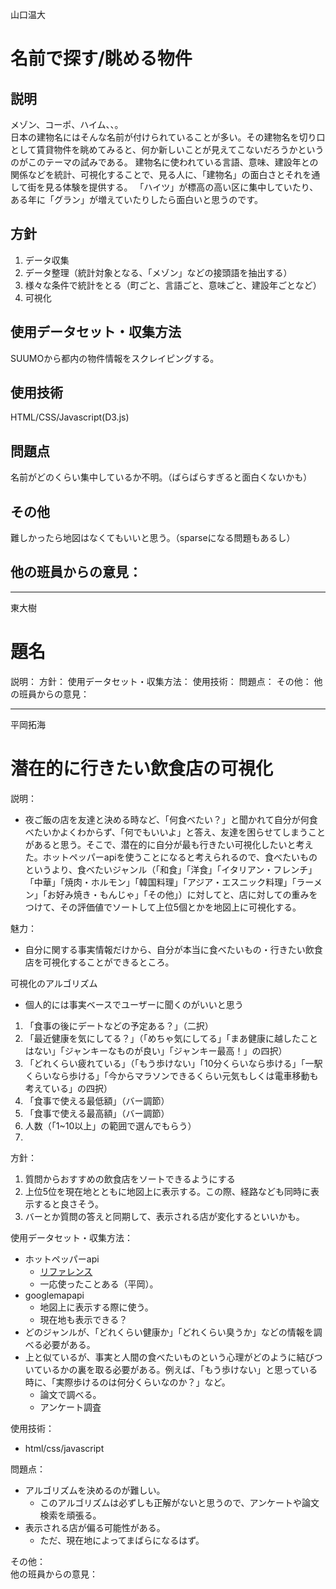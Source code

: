 山口温大  
# 名前で探す/眺める物件
## 説明
メゾン、コーポ、ハイム、、。  
日本の建物名にはそんな名前が付けられていることが多い。その建物名を切り口として賃貸物件を眺めてみると、何か新しいことが見えてこないだろうかというのがこのテーマの試みである。
建物名に使われている言語、意味、建設年との関係などを統計、可視化することで、見る人に、「建物名」の面白さとそれを通して街を見る体験を提供する。
「ハイツ」が標高の高い区に集中していたり、ある年に「グラン」が増えていたりしたら面白いと思うのです。
## 方針
1. データ収集
2. データ整理（統計対象となる、「メゾン」などの接頭語を抽出する）
3. 様々な条件で統計をとる（町ごと、言語ごと、意味ごと、建設年ごとなど）
4. 可視化
## 使用データセット・収集方法
SUUMOから都内の物件情報をスクレイピングする。
## 使用技術
HTML/CSS/Javascript(D3.js)
## 問題点
名前がどのくらい集中しているか不明。（ばらばらすぎると面白くないかも）
## その他
難しかったら地図はなくてもいいと思う。（sparseになる問題もあるし）
## 他の班員からの意見：

---

東大樹  
# 題名
説明：
方針：
使用データセット・収集方法：
使用技術：
問題点：
その他：
他の班員からの意見：

---

平岡拓海  

# 潜在的に行きたい飲食店の可視化

説明：  
- 夜ご飯の店を友達と決める時など、「何食べたい？」と聞かれて自分が何食べたいかよくわからず、「何でもいいよ」と答え、友達を困らせてしまうことがあると思う。そこで、潜在的に自分が最も行きたい可視化したいと考えた。ホットペッパーapiを使うことになると考えられるので、食べたいものというより、食べたいジャンル（「和食」「洋食」「イタリアン・フレンチ」「中華」「焼肉・ホルモン」「韓国料理」「アジア・エスニック料理」「ラーメン」「お好み焼き・もんじゃ」「その他」）に対してと、店に対しての重みをつけて、その評価値でソートして上位5個とかを地図上に可視化する。

魅力：
- 自分に関する事実情報だけから、自分が本当に食べたいもの・行きたい飲食店を可視化することができるところ。

可視化のアルゴリズム  
- 個人的には事実ベースでユーザーに聞くのがいいと思う
1. 「食事の後にデートなどの予定ある？」（二択）
2. 「最近健康を気にしてる？」（「めちゃ気にしてる」「まあ健康に越したことはない」「ジャンキーなものが良い」「ジャンキー最高！」の四択）
3. 「どれくらい疲れている」（「もう歩けない」「10分くらいなら歩ける」「一駅くらいなら歩ける」「今からマラソンできるくらい元気もしくは電車移動も考えている」の四択）
4. 「食事で使える最低額」（バー調節）
5. 「食事で使える最高額」（バー調節）
6. 人数（「1~10以上」の範囲で選んでもらう）
7. 


方針：  
1. 質問からおすすめの飲食店をソートできるようにする
2. 上位5位を現在地とともに地図上に表示する。この際、経路なども同時に表示すると良さそう。
3. バーとか質問の答えと同期して、表示される店が変化するといいかも。

使用データセット・収集方法：
- ホットペッパーapi
  - [リファレンス](https://webservice.recruit.co.jp/doc/hotpepper/reference.html)
  - 一応使ったことある（平岡）。
- googlemapapi
  - 地図上に表示する際に使う。
  - 現在地も表示できる？
- どのジャンルが、「どれくらい健康か」「どれくらい臭うか」などの情報を調べる必要がある。
- 上と似ているが、事実と人間の食べたいものという心理がどのように結びついているかの裏を取る必要がある。例えば、「もう歩けない」と思っている時に、「実際歩けるのは何分くらいなのか？」など。
  - 論文で調べる。
  - アンケート調査

使用技術：  
- html/css/javascript

問題点：  
- アルゴリズムを決めるのが難しい。
  - このアルゴリズムは必ずしも正解がないと思うので、アンケートや論文検索を頑張る。
- 表示される店が偏る可能性がある。
  - ただ、現在地によってまばらになるはず。


その他：  
他の班員からの意見：  